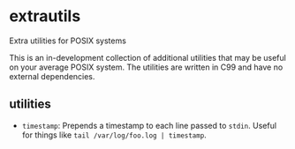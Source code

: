 # extrautils

Extra utilities for POSIX systems

This is an in-development collection of additional utilities that may be useful on your average POSIX system.
The utilities are written in C99 and have no external dependencies.

## utilities

* `timestamp`: Prepends a timestamp to each line passed to `stdin`.  Useful for things like `tail /var/log/foo.log | timestamp`.
